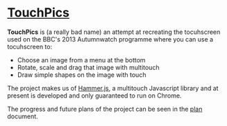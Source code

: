 [TouchPics](http://la1tv.github.io/TouchPics/)
===

**TouchPics** is (a really bad name) an attempt at recreating the tocuhscreen used on the BBC's 2013 Autumnwatch programme where you can use a tocuhscreen to:
* Choose an image from a menu at the bottom
* Rotate, scale and drag that image with multitouch
* Draw simple shapes on the image with touch

The project makes us of [Hammer.js](http://eightmedia.github.io/hammer.js/), a multitouch Javascript library and at present is developed and only guaranteed to run on Chrome.

The progress and future plans of the project can be seen in the [plan](PLAN.md) document.